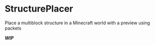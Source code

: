 # StructurePlacer
Place a multiblock structure in a Minecraft world with a preview using packets

_**WIP**_
